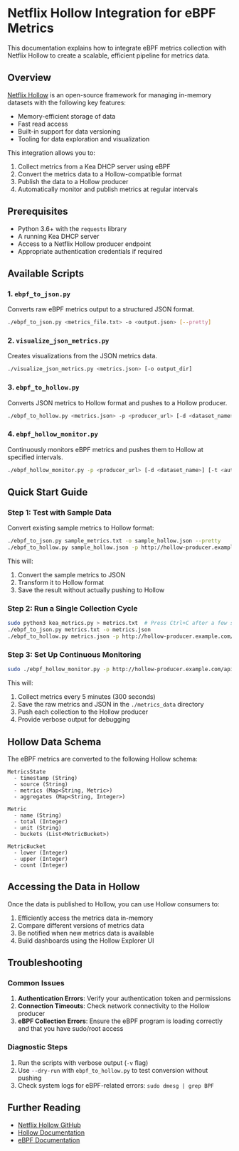 # Netflix Hollow Integration for eBPF Metrics

This documentation explains how to integrate eBPF metrics collection with Netflix Hollow to create a scalable, efficient pipeline for metrics data.

## Overview

[Netflix Hollow](https://hollow.how/) is an open-source framework for managing in-memory datasets with the following key features:

- Memory-efficient storage of data
- Fast read access
- Built-in support for data versioning
- Tooling for data exploration and visualization

This integration allows you to:
1. Collect metrics from a Kea DHCP server using eBPF
2. Convert the metrics data to a Hollow-compatible format
3. Publish the data to a Hollow producer
4. Automatically monitor and publish metrics at regular intervals

## Prerequisites

- Python 3.6+ with the `requests` library
- A running Kea DHCP server
- Access to a Netflix Hollow producer endpoint
- Appropriate authentication credentials if required

## Available Scripts

### 1. `ebpf_to_json.py`

Converts raw eBPF metrics output to a structured JSON format.

```bash
./ebpf_to_json.py <metrics_file.txt> -o <output.json> [--pretty]
```

### 2. `visualize_json_metrics.py`

Creates visualizations from the JSON metrics data.

```bash
./visualize_json_metrics.py <metrics.json> [-o output_dir]
```

### 3. `ebpf_to_hollow.py`

Converts JSON metrics to Hollow format and pushes to a Hollow producer.

```bash
./ebpf_to_hollow.py <metrics.json> -p <producer_url> [-d <dataset_name>] [-t <auth_token>] [--dry-run] [--output <hollow_format.json>]
```

### 4. `ebpf_hollow_monitor.py`

Continuously monitors eBPF metrics and pushes them to Hollow at specified intervals.

```bash
./ebpf_hollow_monitor.py -p <producer_url> [-d <dataset_name>] [-t <auth_token>] [-i <collection_interval>] [-r <retry_interval>] [-o <output_dir>] [--cleanup] [-v]
```

## Quick Start Guide

### Step 1: Test with Sample Data

Convert existing sample metrics to Hollow format:

```bash
./ebpf_to_json.py sample_metrics.txt -o sample_hollow.json --pretty
./ebpf_to_hollow.py sample_hollow.json -p http://hollow-producer.example.com/api -d dhcp_metrics --dry-run --output hollow_output.json
```

This will:
1. Convert the sample metrics to JSON
2. Transform it to Hollow format
3. Save the result without actually pushing to Hollow

### Step 2: Run a Single Collection Cycle

```bash
sudo python3 kea_metrics.py > metrics.txt  # Press Ctrl+C after a few seconds
./ebpf_to_json.py metrics.txt -o metrics.json
./ebpf_to_hollow.py metrics.json -p http://hollow-producer.example.com/api -d dhcp_metrics -t your_token
```

### Step 3: Set Up Continuous Monitoring

```bash
sudo ./ebpf_hollow_monitor.py -p http://hollow-producer.example.com/api -d dhcp_metrics -t your_token -i 300 -o ./metrics_data -v
```

This will:
1. Collect metrics every 5 minutes (300 seconds)
2. Save the raw metrics and JSON in the `./metrics_data` directory
3. Push each collection to the Hollow producer
4. Provide verbose output for debugging

## Hollow Data Schema

The eBPF metrics are converted to the following Hollow schema:

```
MetricsState
  - timestamp (String)
  - source (String)
  - metrics (Map<String, Metric>)
  - aggregates (Map<String, Integer>)

Metric
  - name (String)
  - total (Integer)
  - unit (String)
  - buckets (List<MetricBucket>)

MetricBucket
  - lower (Integer)
  - upper (Integer)
  - count (Integer)
```

## Accessing the Data in Hollow

Once the data is published to Hollow, you can use Hollow consumers to:

1. Efficiently access the metrics data in-memory
2. Compare different versions of metrics data
3. Be notified when new metrics data is available
4. Build dashboards using the Hollow Explorer UI

## Troubleshooting

### Common Issues

1. **Authentication Errors**: Verify your authentication token and permissions
2. **Connection Timeouts**: Check network connectivity to the Hollow producer
3. **eBPF Collection Errors**: Ensure the eBPF program is loading correctly and that you have sudo/root access

### Diagnostic Steps

1. Run the scripts with verbose output (`-v` flag)
2. Use `--dry-run` with `ebpf_to_hollow.py` to test conversion without pushing
3. Check system logs for eBPF-related errors: `sudo dmesg | grep BPF`

## Further Reading

- [Netflix Hollow GitHub](https://github.com/Netflix/hollow)
- [Hollow Documentation](https://hollow.how/)
- [eBPF Documentation](https://ebpf.io/)
